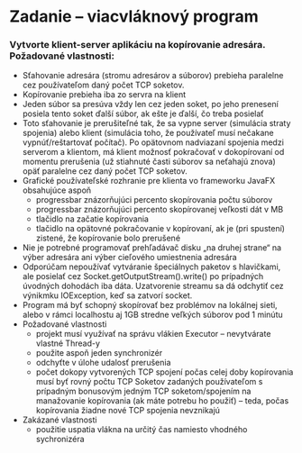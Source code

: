# Zadanie – viacvláknový program

### Vytvorte klient-server aplikáciu na kopírovanie adresára. Požadované vlastnosti:
- Sťahovanie adresára (stromu adresárov a súborov) prebieha paralelne cez používateľom daný počet TCP soketov.
- Kopírovanie prebieha iba zo servra na klient
- Jeden súbor sa presúva vždy len cez jeden soket, po jeho prenesení posiela tento soket ďalší súbor, ak ešte je ďalší, čo treba posielať
- Toto sťahovanie je prerušiteľné tak, že sa vypne server (simulácia straty spojenia) alebo klient (simulácia toho, že používateľ musí nečakane vypnúť/reštartovať počítač). Po opätovnom nadviazaní spojenia medzi serverom a klientom, má klient možnosť pokračovať v dokopírovaní od momentu prerušenia (už stiahnuté časti súborov sa neťahajú znova) opäť paralelne cez daný počet TCP soketov.
- Grafické používateľské rozhranie pre klienta vo frameworku JavaFX obsahujúce aspoň
    - progressbar znázorňujúci percento skopírovania počtu súborov
    - progressbar znázorňujúci percento skopírovanej veľkosti dát v MB
    - tlačidlo na začatie kopírovania
    - tlačidlo na opätovné pokračovanie v kopírovaní, ak je (pri spustení) zistené, že kopírovanie bolo prerušené
- Nie je potrebné programovať prehľadávač disku „na druhej strane“ na výber adresára ani výber cieľového umiestnenia adresára
- Odporúčam nepoužívať vytváranie špeciálnych paketov s hlavičkami, ale posielať cez Socket.getOutputStream().write() po prípadných úvodných dohodách iba dáta. Uzatvorenie streamu sa dá odchytiť cez výnikmku IOException, keď sa zatvorí socket.
- Program má byť schopný skopírovať bez problémov na lokálnej sieti, alebo v rámci localhostu aj 1GB stredne veľkých súborov pod 1 minútu
- Požadované vlastnosti
    - projekt musí využívať na správu vlákien Executor – nevytvárate vlastné Thread-y
    - použite aspoň jeden synchronizér
    - odchyťte v úlohe udalosť prerušenia
    - počet dokopy vytvorených TCP spojení počas celej doby kopírovania musí byť rovný počtu TCP Soketov zadaných používateľom s prípadným bonusovým jedným TCP soketom/spojením na manažovanie kopírovania (ak máte potrebu ho použiť) – teda, počas kopírovania žiadne nové TCP spojenia nevznikajú
- Zakázané vlastnosti
    - použitie uspatia vlákna na určitý čas namiesto vhodného sychronizéra
